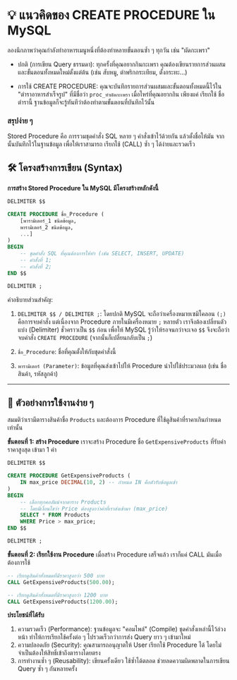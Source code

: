 # 💡 แนวคิดของ CREATE PROCEDURE ใน MySQL

ลองนึกภาพว่าคุณกำลังทำอาหารเมนูหนึ่งที่ต้องทำหลายขั้นตอนซ้ำ ๆ ทุกวัน เช่น "ผัดกะเพรา"

- ปกติ (การเขียน Query ธรรมดา): ทุกครั้งที่คุณอยากกินกะเพรา คุณต้องเขียนรายการส่วนผสมและขั้นตอนทั้งหมดใหม่ตั้งแต่ต้น (เช่น สับหมู, ตำพริกกระเทียม, ตั้งกระทะ...)

- การใช้ CREATE PROCEDURE: คุณจะบันทึกรายการส่วนผสมและขั้นตอนทั้งหมดนี้ไว้ใน "ตำราอาหารสำเร็จรูป" ที่มีชื่อว่า `proc_ทำผัดกะเพรา` เมื่อไหร่ที่คุณอยากกิน เพียงแค่ เรียกใช้ ชื่อตำรานี้ ฐานข้อมูลก็จะรู้ทันทีว่าต้องทำตามขั้นตอนที่บันทึกไว้นั้น

### สรุปง่าย ๆ
Stored Procedure คือ การรวมชุดคำสั่ง SQL หลาย ๆ คำสั่งเข้าไว้ด้วยกัน แล้วตั้งชื่อให้มัน จากนั้นบันทึกไว้ในฐานข้อมูล เพื่อให้เราสามารถ เรียกใช้ (CALL) ซ้ำ ๆ ได้ง่ายและรวดเร็ว

## 🛠️ โครงสร้างการเขียน (Syntax)
**การสร้าง Stored Procedure ใน MySQL มีโครงสร้างหลักดังนี้**
```sql
DELIMITER $$ 

CREATE PROCEDURE ชื่อ_Procedure (
    [พารามิเตอร์_1 ชนิดข้อมูล, 
    พารามิเตอร์_2 ชนิดข้อมูล, 
    ...]
)
BEGIN
    -- ชุดคำสั่ง SQL ที่คุณต้องการให้ทำ (เช่น SELECT, INSERT, UPDATE)
    -- คำสั่งที่ 1;
    -- คำสั่งที่ 2;
END $$ 

DELIMITER ;
```
คำอธิบายส่วนสำคัญ:
1. `DELIMITER $$ / DELIMITER ;`: โดยปกติ MySQL จะถือว่าเครื่องหมายเซมิโคลอน `(;)` คือการจบคําสั่ง แต่เนื่องจาก Procedure ภายในมีเครื่องหมาย `;` หลายตัว เราจึงต้องเปลี่ยนตัวแบ่ง (Delimiter) ชั่วคราวเป็น `$$` ก่อน เพื่อให้ MySQL รู้ว่าให้รอจนกว่าจะเจอ `$$` จึงจะถือว่าจบคําสั่ง `CREATE PROCEDURE` (จากนั้นก็เปลี่ยนกลับเป็น `;`)

2. `ชื่อ_Procedure`: ชื่อที่คุณตั้งให้กับชุดคำสั่งนี้

3. `พารามิเตอร์ (Parameter)`: ข้อมูลที่คุณส่งเข้าไปให้ Procedure นำไปใช้ประมวลผล (เช่น ชื่อสินค้า, รหัสลูกค้า)

---
## 📝 ตัวอย่างการใช้งานง่าย ๆ
สมมติว่าเรามีตารางสินค้าชื่อ `Products` และต้องการ Procedure ที่ใช้ดูสินค้าที่ราคาเกินกำหนดเท่านั้น

**ขั้นตอนที่ 1: สร้าง Procedure**
เราจะสร้าง Procedure ชื่อ `GetExpensiveProducts` ที่รับค่า ราคาสูงสุด เข้ามา 1 ค่า
```sql
DELIMITER $$ 

CREATE PROCEDURE GetExpensiveProducts (
    IN max_price DECIMAL(10, 2) -- กำหนด IN คือตัวรับข้อมูลเข้า
)
BEGIN
    -- เลือกทุกคอลัมน์จากตาราง Products
    -- โดยมีเงื่อนไขว่า Price ต้องสูงกว่าค่าที่เราส่งเข้ามา (max_price)
    SELECT * FROM Products 
    WHERE Price > max_price; 
END $$ 

DELIMITER ;
```
**ขั้นตอนที่ 2: เรียกใช้งาน Procedure**
เมื่อสร้าง Procedure เสร็จแล้ว เราก็แค่ CALL มันเมื่อต้องการใช้
```sql
-- เรียกดูสินค้าทั้งหมดที่มีราคาสูงกว่า 500 บาท
CALL GetExpensiveProducts(500.00); 

-- เรียกดูสินค้าทั้งหมดที่มีราคาสูงกว่า 1200 บาท
CALL GetExpensiveProducts(1200.00);
```

**ประโยชน์ที่ได้รับ**
1. ความรวดเร็ว (Performance): ฐานข้อมูลจะ "คอมไพล์" (Compile) ชุดคำสั่งเหล่านี้ไว้ล่วงหน้า ทำให้การเรียกใช้ครั้งต่อ ๆ ไปรวดเร็วกว่าการส่ง Query ยาว ๆ เข้ามาใหม่
2. ความปลอดภัย (Security): คุณสามารถอนุญาตให้ User เรียกใช้ Procedure ได้ โดยไม่จำเป็นต้องให้สิทธิ์เข้าถึงตารางโดยตรง
3. การทำงานซ้ำ ๆ (Reusability): เขียนครั้งเดียว ใช้ซ้ำได้ตลอด ช่วยลดความผิดพลาดในการเขียน Query ซ้ำ ๆ กันหลายครั้ง

